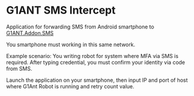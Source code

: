 # G1ANT SMS Intercept

Application for forwarding SMS from Android smartphone to [G1ANT.Addon.SMS](https://github.com/marianwitkowski/G1ANT.Addon.SMS)

You smartphone must working in this same network.

Example scenario:
You writing robot for system where MFA via SMS is required. After typing credential, you must confirm your identity via code from SMS.

Launch the application on your smartphone, then input IP and port of host where G1Ant Robot is running and retry count value.

